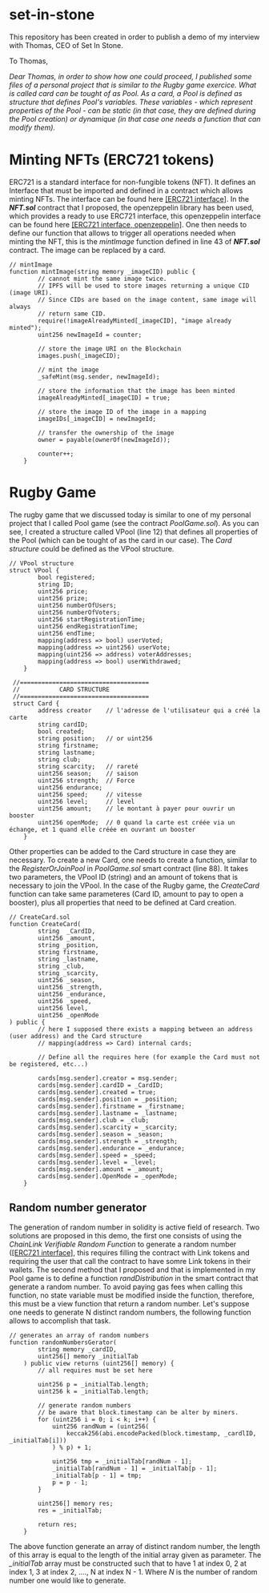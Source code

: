 # set-in-stone

This repository has been created in order to publish a demo of my interview with Thomas, CEO of Set In Stone.

To Thomas,

*Dear Thomas, in order to show how one could proceed, I published some files of a personal project that is similar to the Rugby game exercice. What is called card can be tought of as Pool. As a card, a Pool is defined as structure that defines Pool's variables. These variables - which represent properties of the Pool - can be static (in that case, they are defined during the Pool creation) or dynamique (in that case one needs a function that can modify them).*

# Minting NFTs (ERC721 tokens)

ERC721 is a standard interface for non-fungible tokens (NFT). It defines an Interface that must be imported and defined in a contract which allows minting NFTs. The interface can be found here [[ERC721 interface]](https://eips.ethereum.org/EIPS/eip-721). In the __*NFT.sol*__ contract that I proposed, the openzeppelin library has been used, which provides a ready to use ERC721 interface, this openzeppelin interface can be found here [[ERC721 interface, openzeppelin]](https://github.com/OpenZeppelin/openzeppelin-contracts/blob/master/contracts/token/ERC721/ERC721.sol). One then needs to define our function that allows to trigger all operations needed when minting the NFT, this is the _*mintImage*_ function defined in line 43 of __*NFT.sol*__ contract. The image can be replaced by a card.

```solidity
// mintImage
function mintImage(string memory _imageCID) public {
        // cannot mint the same image twice.
        // IPFS will be used to store images returning a unique CID (image URI).
        // Since CIDs are based on the image content, same image will always
        // return same CID.
        require(!imageAlreadyMinted[_imageCID], "image already minted");
        uint256 newImageId = counter;

        // store the image URI on the Blockchain
        images.push(_imageCID);

        // mint the image
        _safeMint(msg.sender, newImageId);

        // store the information that the image has been minted
        imageAlreadyMinted[_imageCID] = true;

        // store the image ID of the image in a mapping
        imageIDs[_imageCID] = newImageId;

        // transfer the ownership of the image
        owner = payable(ownerOf(newImageId));

        counter++;
    }
```

# Rugby Game

The rugby game that we discussed today is similar to one of my personal project that I called Pool game (see the contract _*PoolGame.sol*_). As you can see, I created a structure called VPool (line 12) that defines all properties of the Pool (which can be tought of as the card in our case). The *Card structure* could be defined as the VPool structure.

```solidity
// VPool structure
struct VPool {
        bool registered;
        string ID;
        uint256 price;
        uint256 prize;
        uint256 numberOfUsers;
        uint256 numberOfVoters;
        uint256 startRegistrationTime;
        uint256 endRegistrationTime;
        uint256 endTime;
        mapping(address => bool) userVoted;
        mapping(address => uint256) userVote;
        mapping(uint256 => address) voterAddresses;
        mapping(address => bool) userWithdrawed;
    }
    
 //====================================
 //           CARD STRUCTURE
 //====================================
 struct Card {
        address creator    // l'adresse de l'utilisateur qui a créé la carte
        string cardID;
        bool created;
        string position;   // or uint256
        string firstname;
        string lastname;
        string club;
        string scarcity;   // rareté
        uint256 season;    // saison
        uint256 strength;  // Force
        uint256 endurance;
        uint256 speed;     // vitesse
        uint256 level;     // level
        uint256 amount;    // le montant à payer pour ouvrir un booster
        uint256 openMode;  // 0 quand la carte est créée via un échange, et 1 quand elle créée en ouvrant un booster
    }
```
Other properties can be added to the Card structure in case they are necessary. To create a new Card, one needs to create a function, similar to the _*RegisterOrJoinPool*_ in  _*PoolGame.sol*_ smart contract (line 88). It takes two parameters, the VPool ID (string) and an amount of tokens that is necessary to join the VPool. In the case of the Rugby game, the _*CreateCard*_ function can take same parameteres (Card ID, amount to pay to open a booster), plus all properties that need to be defined at Card creation.

```solidity
// CreateCard.sol
function CreateCard(
        string  _CardID,
        uint256 _amount,
        string _position,
        string firstname,
        string _lastname,
        string _club,
        string _scarcity,
        uint256 _season,
        uint256 _strength,
        uint256 _endurance,
        uint256 _speed,
        uint256 level,
        uint256 _openMode
) public {
        // here I supposed there exists a mapping between an address (user address) and the Card structure
        // mapping(address => Card) internal cards;
        
        // Define all the requires here (for example the Card must not be registered, etc...) 
        
        cards[msg.sender].creator = msg.sender;
        cards[msg.sender].cardID = _CardID;
        cards[msg.sender].created = true;
        cards[msg.sender].position = _position;
        cards[msg.sender].firstname = _firstname;
        cards[msg.sender].lastname = _lastname;
        cards[msg.sender].club = _club;
        cards[msg.sender].scarcity = _scarcity;
        cards[msg.sender].season = _season;
        cards[msg.sender].strength = _strength;
        cards[msg.sender].endurance = _endurance;
        cards[msg.sender].speed = _speed;
        cards[msg.sender].level = _level;
        cards[msg.sender].amount = _amount;
        cards[msg.sender].OpenMode = _openMode;
    }
```

## Random number generator

The generation of random number in solidity is active field of research. Two solutions are proposed in this demo, the first one consists of using the _*ChainLink Verifiable Random Function*_ to generate a random number ([[ERC721 interface]](https://docs.chain.link/docs/chainlink-vrf/#:~:text=Chainlink%20VRF%20(Verifiable%20Random%20Function,Blockchain%20games%20and%20NFTs)), this requires filling the contract with Link tokens and requiring the user that call the contract to have somre Link tokens in their wallets. The second method that I proposed and that is implemented in my Pool game is to define a function _*randDistribution*_ in the smart contract that generate a random number. To avoid paying gas fees when calling this function, no state variable must be modified inside the function, therefore, this must be a view function that return a random number. Let's suppose one needs to generate N distinct random numbers, the following function allows to accomplish that task.

```solidity
// generates an array of random numbers
function randomNumbersGerator(
        string memory _cardID,
        uint256[] memory _initialTab
    ) public view returns (uint256[] memory) {
        // all requires must be set here

        uint256 p = _initialTab.length;
        uint256 k = _initialTab.length;

        // generate random numbers
        // be aware that block.timestamp can be alter by miners.
        for (uint256 i = 0; i < k; i++) {
            uint256 randNum = (uint256(
                keccak256(abi.encodePacked(block.timestamp, _cardlID, _initialTab[i]))
            ) % p) + 1;

            uint256 tmp = _initialTab[randNum - 1];
            _initialTab[randNum - 1] = _initialTab[p - 1];
            _initialTab[p - 1] = tmp;
            p = p - 1;
        }

        uint256[] memory res;
        res = _initialTab;

        return res;
    }
```

The above function generate an array of distinct random number, the length of this array is equal to the length of the initial array given as parameter. The _*_initialTab*_ array must be constructed such that to have 1 at index 0, 2 at index 1, 3 at index 2, ...., N at index N - 1. Where _*N*_ is the number of random number one would like to generate.
















